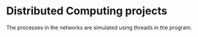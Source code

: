 # Distributed Computing projects
 
The processes in the networks are simulated using threads in the program.
